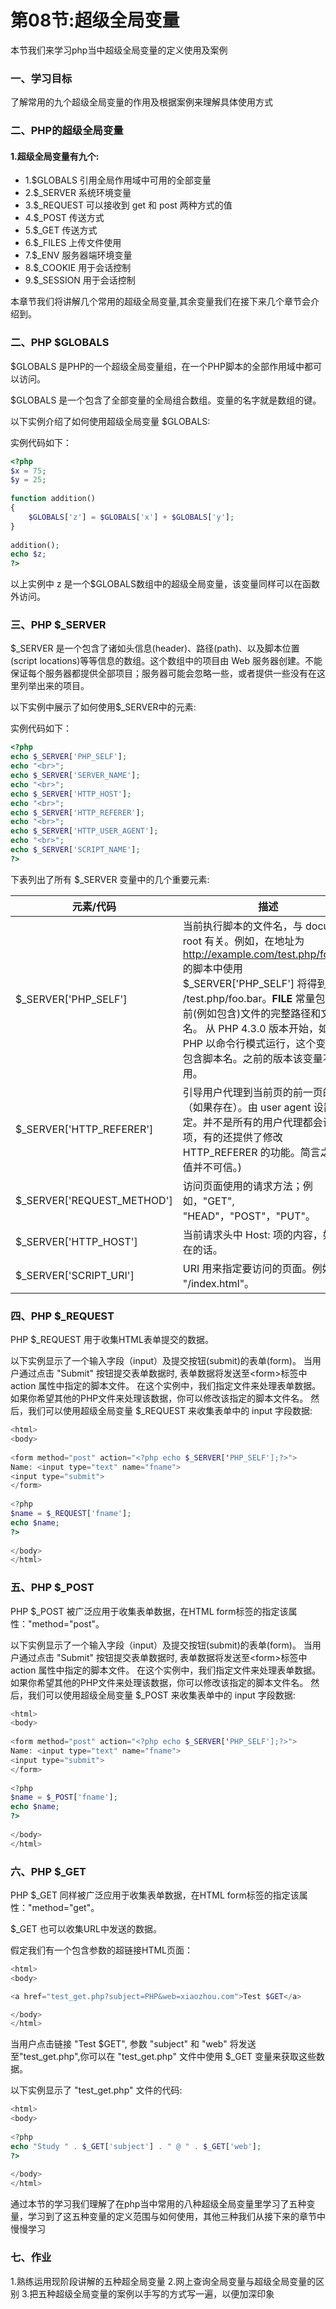# 第08节:超级全局变量
本节我们来学习php当中超级全局变量的定义使用及案例

### 一、学习目标
了解常用的九个超级全局变量的作用及根据案例来理解具体使用方式

### 二、PHP的超级全局变量
#### 1.超级全局变量有九个:
* 1.$GLOBALS 引用全局作用域中可用的全部变量
* 2.$_SERVER 系统环境变量
* 3.$_REQUEST 可以接收到 get 和 post 两种方式的值
* 4.$_POST 传送方式 
* 5.$_GET 传送方式 
* 6.$_FILES 上传文件使用 
* 7.$_ENV 服务器端环境变量
* 8.$_COOKIE 用于会话控制
* 9.$_SESSION 用于会话控制 

本章节我们将讲解几个常用的超级全局变量,其余变量我们在接下来几个章节会介绍到。

### 二、PHP $GLOBALS
$GLOBALS 是PHP的一个超级全局变量组，在一个PHP脚本的全部作用域中都可以访问。

$GLOBALS 是一个包含了全部变量的全局组合数组。变量的名字就是数组的键。

以下实例介绍了如何使用超级全局变量 $GLOBALS:

实例代码如下：

``` php
<?php 
$x = 75; 
$y = 25;
 
function addition() 
{ 
    $GLOBALS['z'] = $GLOBALS['x'] + $GLOBALS['y']; 
}
 
addition(); 
echo $z; 
?>
```

以上实例中 z 是一个$GLOBALS数组中的超级全局变量，该变量同样可以在函数外访问。

### 三、PHP $_SERVER
$_SERVER 是一个包含了诸如头信息(header)、路径(path)、以及脚本位置(script locations)等等信息的数组。这个数组中的项目由 Web 服务器创建。不能保证每个服务器都提供全部项目；服务器可能会忽略一些，或者提供一些没有在这里列举出来的项目。

以下实例中展示了如何使用$_SERVER中的元素:

实例代码如下：

``` php
<?php 
echo $_SERVER['PHP_SELF'];
echo "<br>";
echo $_SERVER['SERVER_NAME'];
echo "<br>";
echo $_SERVER['HTTP_HOST'];
echo "<br>";
echo $_SERVER['HTTP_REFERER'];
echo "<br>";
echo $_SERVER['HTTP_USER_AGENT'];
echo "<br>";
echo $_SERVER['SCRIPT_NAME'];
?>
```

下表列出了所有 $_SERVER 变量中的几个重要元素:

| 元素/代码        | 	描述            |
| ---   | ---       |
| $_SERVER['PHP_SELF']        | 当前执行脚本的文件名，与 document root 有关。例如，在地址为 http://example.com/test.php/foo.bar 的脚本中使用 $_SERVER['PHP_SELF'] 将得到 /test.php/foo.bar。__FILE__ 常量包含当前(例如包含)文件的完整路径和文件名。 从 PHP 4.3.0 版本开始，如果 PHP 以命令行模式运行，这个变量将包含脚本名。之前的版本该变量不可用。       |
| $_SERVER['HTTP_REFERER']        | 引导用户代理到当前页的前一页的地址（如果存在）。由 user agent 设置决定。并不是所有的用户代理都会设置该项，有的还提供了修改 HTTP_REFERER 的功能。简言之，该值并不可信。)        |
| $_SERVER['REQUEST_METHOD']        | 访问页面使用的请求方法；例如，"GET", "HEAD"，"POST"，"PUT"。       |
| $_SERVER['HTTP_HOST']        | 	当前请求头中 Host: 项的内容，如果存在的话。      |
| $_SERVER['SCRIPT_URI']        | 	URI 用来指定要访问的页面。例如 "/index.html"。       |

### 四、PHP $_REQUEST
PHP $_REQUEST 用于收集HTML表单提交的数据。

以下实例显示了一个输入字段（input）及提交按钮(submit)的表单(form)。 当用户通过点击 "Submit" 按钮提交表单数据时, 表单数据将发送至\<form>标签中 action 属性中指定的脚本文件。 在这个实例中，我们指定文件来处理表单数据。如果你希望其他的PHP文件来处理该数据，你可以修改该指定的脚本文件名。 然后，我们可以使用超级全局变量 $_REQUEST 来收集表单中的 input 字段数据:

``` php
<html>
<body>
 
<form method="post" action="<?php echo $_SERVER['PHP_SELF'];?>">
Name: <input type="text" name="fname">
<input type="submit">
</form>
 
<?php 
$name = $_REQUEST['fname']; 
echo $name; 
?>
 
</body>
</html>
```

### 五、PHP $_POST
PHP $_POST 被广泛应用于收集表单数据，在HTML form标签的指定该属性："method="post"。

以下实例显示了一个输入字段（input）及提交按钮(submit)的表单(form)。 当用户通过点击 "Submit" 按钮提交表单数据时, 表单数据将发送至\<form>标签中 action 属性中指定的脚本文件。 在这个实例中，我们指定文件来处理表单数据。如果你希望其他的PHP文件来处理该数据，你可以修改该指定的脚本文件名。 然后，我们可以使用超级全局变量 \$_POST 来收集表单中的 input 字段数据:

``` php
<html>
<body>
 
<form method="post" action="<?php echo $_SERVER['PHP_SELF'];?>">
Name: <input type="text" name="fname">
<input type="submit">
</form>
 
<?php 
$name = $_POST['fname']; 
echo $name; 
?>
 
</body>
</html>
```

### 六、PHP $_GET
PHP $_GET 同样被广泛应用于收集表单数据，在HTML form标签的指定该属性："method="get"。

$_GET 也可以收集URL中发送的数据。

假定我们有一个包含参数的超链接HTML页面：

``` php
<html>
<body>

<a href="test_get.php?subject=PHP&web=xiaozhou.com">Test $GET</a>

</body>
</html>
```

当用户点击链接 "Test  \$GET", 参数 "subject" 和 "web" 将发送至"test_get.php",你可以在 "test_get.php" 文件中使用 $_GET 变量来获取这些数据。

以下实例显示了 "test_get.php" 文件的代码:

``` php
<html>
<body>
 
<?php 
echo "Study " . $_GET['subject'] . " @ " . $_GET['web'];
?>
 
</body>
</html>
```

通过本节的学习我们理解了在php当中常用的八种超级全局变量里学习了五种变量，学习到了这五种变量的定义范围与如何使用，其他三种我们从接下来的章节中慢慢学习

### 七、作业
1.熟练运用现阶段讲解的五种超全局变量
2.网上查询全局变量与超级全局变量的区别
3.把五种超级全局变量的案例以手写的方式写一遍，以便加深印象